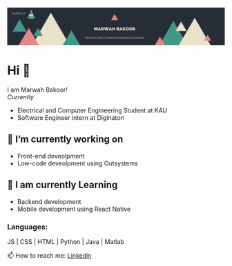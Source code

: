 
![alt text](https://github.com/MarwahBakoor/MarwahBakoor/blob/main/Marwah%20Bakoor.png)
# Hi 👋

I am Marwah Bakoor! <br>
*Currently*
- Electrical and Computer Engineering Student at KAU <br>
- Software Engineer intern at Diginaton

## 🔭 I’m currently working on 
- Front-end deveolpment
- Low-code deveolpment using Outsystems

## 🌱 I am currently Learning 
- Backend development
- Mobile development using React Native

### Languages:
 JS | CSS | HTML | Python | Java | Matlab




📫 How to reach me: [Linkedin](https://www.linkedin.com/in/marwah-bakoor/)



<!--
**MarwahBakoor/MarwahBakoor** is a ✨ _special_ ✨ repository because its `README.md` (this file) appears on your GitHub profile.

Here are some ideas to get you started:

- 🔭 I’m currently working on ...
- 🌱 I’m currently learning ...
- 👯 I’m looking to collaborate on ...
- 🤔 I’m looking for help with ...
- 💬 Ask me about ...
- 📫 How to reach me: ...
- 😄 Pronouns: ...
- ⚡ Fun fact: ...
-->

